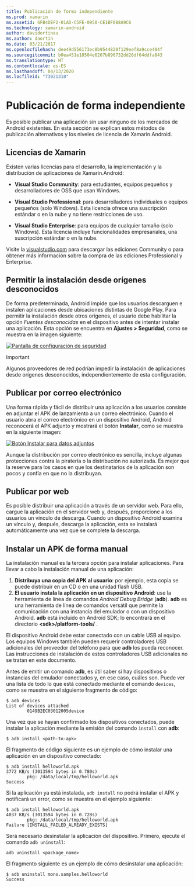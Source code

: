 ```yaml
---
title: Publicación de forma independiente
ms.prod: xamarin
ms.assetid: 6FB4DEF2-01AD-C5FE-0950-CE1BF088A9C6
ms.technology: xamarin-android
author: davidortinau
ms.author: daortin
ms.date: 03/21/2017
ms.openlocfilehash: dee49d556173ec0b9544820f129eef8a9cce404f
ms.sourcegitcommit: b0ea451e18504e6267b896732dd26df64ddfa843
ms.translationtype: HT
ms.contentlocale: es-ES
ms.lasthandoff: 04/13/2020
ms.locfileid: "73021318"
---
```

# <a name="publishing-independently"></a>Publicación de forma independiente

Es posible publicar una aplicación sin usar ninguno de los mercados de Android existentes. En esta sección se explican estos métodos de publicación alternativos y los niveles de licencia de Xamarin.Android.

## <a name="xamarin-licensing"></a>Licencias de Xamarin

Existen varias licencias para el desarrollo, la implementación y la distribución de aplicaciones de Xamarin.Android:

- **Visual Studio Community**: para estudiantes, equipos pequeños y desarrolladores de OSS que usan Windows.

- **Visual Studio Professional**: para desarrolladores individuales o equipos pequeños (solo Windows). Esta licencia ofrece una suscripción estándar o en la nube y no tiene restricciones de uso.

- **Visual Studio Enterprise**: para equipos de cualquier tamaño (solo Windows). Esta licencia incluye funcionalidades empresariales, una suscripción estándar o en la nube.

Visite la [visualstudio.com](https://visualstudio.microsoft.com/xamarin/) para descargar las ediciones Community o para obtener más información sobre la compra de las ediciones Professional y Enterprise.

## <a name="allow-installation-from-unknown-sources"></a>Permitir la instalación desde orígenes desconocidos

De forma predeterminada, Android impide que los usuarios descarguen e instalen aplicaciones desde ubicaciones distintas de Google Play. Para permitir la instalación desde otros orígenes, el usuario debe habilitar la opción *Fuentes desconocidas* en el dispositivo antes de intentar instalar una aplicación. Esta opción se encuentra en **Ajustes > Seguridad**, como se muestra en la imagen siguiente:

[![Pantalla de configuración de seguridad](publishing-independently-images/settings.png)](publishing-independently-images/settings.png#lightbox)

> [!IMPORTANT]
> Algunos proveedores de red podrían impedir la instalación de aplicaciones desde orígenes desconocidos, independientemente de esta configuración.

## <a name="publishing-by-e-mail"></a>Publicar por correo electrónico

Una forma rápida y fácil de distribuir una aplicación a los usuarios consiste en adjuntar el APK de lanzamiento a un correo electrónico. Cuando el usuario abra el correo electrónico en un dispositivo Android, Android reconocerá el APK adjunto y mostrará el botón **Instalar**, como se muestra en la siguiente imagen:

[![Botón Instalar para datos adjuntos](publishing-independently-images/publishing-via-email.png)](publishing-independently-images/publishing-via-email.png#lightbox)

Aunque la distribución por correo electrónico es sencilla, incluye algunas protecciones contra la piratería o la distribución no autorizada. Es mejor que la reserve para los casos en que los destinatarios de la aplicación son pocos y confía en que no la distribuyan.

## <a name="publishing-by-web"></a>Publicar por web

Es posible distribuir una aplicación a través de un servidor web. Para ello, cargue la aplicación en el servidor web y, después, proporcione a los usuarios un vínculo de descarga. Cuando un dispositivo Android examina un vínculo y, después, descarga la aplicación, esta se instalará automáticamente una vez que se complete la descarga.

## <a name="manually-installing-an-apk"></a>Instalar un APK de forma manual

La instalación manual es la tercera opción para instalar aplicaciones. Para llevar a cabo la instalación manual de una aplicación:

1. **Distribuya una copia del APK al usuario**: por ejemplo, esta copia se puede distribuir en un CD o en una unidad flash USB.
1. **El usuario instala la aplicación en un dispositivo Android**: use la herramienta de línea de comandos *Android Debug Bridge* (**adb**). **adb** es una herramienta de línea de comandos versátil que permite la comunicación con una instancia del emulador o con un dispositivo Android. **adb** está incluido en Android SDK; lo encontrará en el directorio **\<sdk>/platform-tools/** .

El dispositivo Android debe estar conectado con un cable USB al equipo.
Los equipos Windows también pueden requerir controladores USB adicionales del proveedor del teléfono para que **adb** los pueda reconocer. Las instrucciones de instalación de estos controladores USB adicionales no se tratan en este documento.

Antes de emitir un comando **adb**, es útil saber si hay dispositivos o instancias del emulador conectados y, en ese caso, cuáles son. Puede ver una lista de todo lo que está conectado mediante el comando `devices`, como se muestra en el siguiente fragmento de código:

```shell
$ adb devices
List of devices attached
        0149B2EC03012005device
```

Una vez que se hayan confirmado los dispositivos conectados, puede instalar la aplicación mediante la emisión del comando `install` con **adb**:

```shell
$ adb install <path-to-apk>
```

El fragmento de código siguiente es un ejemplo de cómo instalar una aplicación en un dispositivo conectado:

```shell
$ adb install helloworld.apk
3772 KB/s (3013594 bytes in 0.780s)
        pkg: /data/local/tmp/helloworld.apk
Success
```

Si la aplicación ya está instalada, `adb install` no podrá instalar el APK y notificará un error, como se muestra en el ejemplo siguiente:

```shell
$ adb install helloworld.apk
4037 KB/s (3013594 bytes in 0.728s)
        pkg: /data/local/tmp/helloworld.apk
Failure [INSTALL_FAILED_ALREADY_EXISTS]
```

Será necesario desinstalar la aplicación del dispositivo. Primero, ejecute el comando `adb uninstall`:

```shell
adb uninstall <package_name>
```

El fragmento siguiente es un ejemplo de cómo desinstalar una aplicación:

```shell
$ adb uninstall mono.samples.helloworld
Success
```
